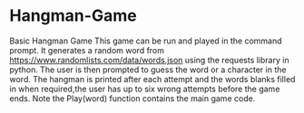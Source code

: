 # Hangman-Game
Basic Hangman Game
This game can be run and played in the command prompt. It generates a random word from https://www.randomlists.com/data/words.json using the requests library in python. The user is then prompted to guess the word or a character in the word. The hangman is printed after each attempt and the words blanks filled in when required,the user has up to six wrong attempts before the game ends.
Note the Play(word) function contains the main game code.
